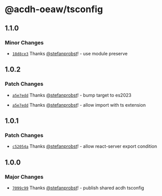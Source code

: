 # @acdh-oeaw/tsconfig

## 1.1.0

### Minor Changes

- [`18d8ce3`](https://github.com/acdh-oeaw/tsconfig/commit/18d8ce377031a23be317cbd3a73343ad818643a6)
  Thanks [@stefanprobst](https://github.com/stefanprobst)! - use module preserve

## 1.0.2

### Patch Changes

- [`a5e7edd`](https://github.com/acdh-oeaw/tsconfig/commit/a5e7edd9e8f50d6865ce4e029f2f9a262fde4121)
  Thanks [@stefanprobst](https://github.com/stefanprobst)! - bump target to es2023

- [`a5e7edd`](https://github.com/acdh-oeaw/tsconfig/commit/a5e7edd9e8f50d6865ce4e029f2f9a262fde4121)
  Thanks [@stefanprobst](https://github.com/stefanprobst)! - allow import with ts extension

## 1.0.1

### Patch Changes

- [`c52054a`](https://github.com/acdh-oeaw/tsconfig/commit/c52054ac1ed0fd316f174874dd5d81c0edbea790)
  Thanks [@stefanprobst](https://github.com/stefanprobst)! - allow react-server export condition

## 1.0.0

### Major Changes

- [`7099c99`](https://github.com/acdh-oeaw/tsconfig/commit/7099c9998a87d7cdded84d64dbe07a41b2d0f119)
  Thanks [@stefanprobst](https://github.com/stefanprobst)! - publish shared acdh tsconfig
